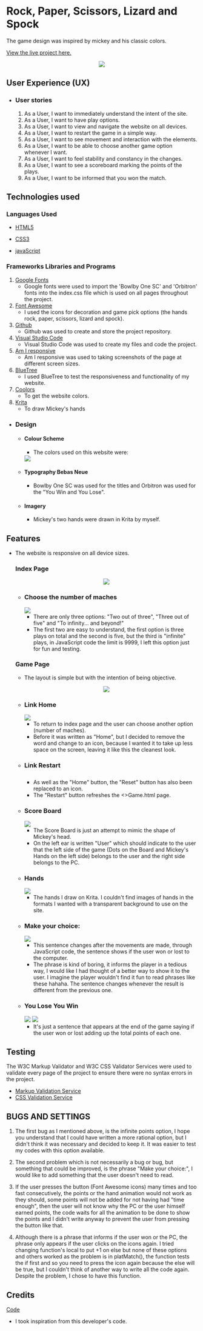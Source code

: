 # Rock, Paper, Scissors, Lizard and Spock

The game design was inspired by mickey and his classic colors.

[View the live project here.](https://kroutm.github.io/RockPaperScissorsLizardSpock/)
<p align="center"><img src="screenshots/FireShot Capture 074 - Am I Responsive_ - ui.dev.png"></p>

## User Experience (UX)

-   ### User stories

    1. As a User, I want to immediately understand the intent of the site.
    2. As a User, I want to have play options.
    3. As a User, I want to view and navigate the website on all devices.
    4. As a User, I want to restart the game in a simple way.
    5. As a User, I want to see movement and interaction with the elements.
    6. As a User, I want to be able to choose another game option whenever I want.
    7. As a User, I want to feel stability and constancy in the changes.
    8. As a User, I want to see a scoreboard marking the points of the plays.
    9. As a User, I want to be informed that you won the match.

## Technologies used

### Languages Used

- [HTML5](https://en.wikipedia.org/wiki/HTML5)

- [CSS3](https://en.wikipedia.org/wiki/CSS)

- [javaScript](https://en.wikipedia.org/wiki/JavaScript)

### Frameworks Libraries and Programs

1. [Google Fonts](https://fonts.google.com/)
    - Google fonts were used to import the 'Bowlby One SC' and 'Orbitron' fonts into the index.css file which is used on all pages throughout the project.
1. [Font Awesome](https://fontawesome.com/)
    - I used the icons for decoration and game pick options (the hands rock, paper, scissors, lizard and spock).
1. [Github](https://github.com/)
    - Github was used to create and store the project repository.
1. [Visual Studio Code](https://code.visualstudio.com/)
    - Visual Studio Code was used to create my files and code the project.
1. [Am I responsive](http://ami.responsivedesign.is/)
    - Am I responsive was used to taking screenshots of the page at different screen sizes.
1. [BlueTree](https://bluetree.ai/screenfly/)
    - I used BlueTree to test the responsiveness and functionality of my website.
1. [Coolors](https://coolors.co/)
    - To get the website colors.
1. [Krita](https://krita.org/en/)
    - To draw Mickey's hands

-   ### Design
    -   #### Colour Scheme
        -   The colors used on this website were:
        <img src="screenshots/Mickey.png">

    -   #### Typography Bebas Neue
        -   Bowlby One SC was used for the titles and Orbitron was used for the "You Win and You Lose".

    -   #### Imagery
        -   Mickey's two hands were drawn in Krita by myself.

## Features
- The website is responsive on all device sizes.

    ### Index Page
    <p align="center"><img src="screenshots/FireShot Capture 074 - Am I Responsive_ - ui.dev.png"></p>

    - ### Choose the number of maches
        <img src="screenshots/Number of maches.png">

        - There are only three options: "Two out of three", "Three out of five" and "To infinity... and beyond!"
        - The first two are easy to understand, the first option is three plays on total and the second is five, but the third is "infinite" plays, in JavaScript code the limit is 9999, I left this option just for fun and testing.

    ### Game Page
    - The layout is simple but with the intention of being objective.

    <p align="center"><img src="screenshots/FireShot Capture 073 - Am I Responsive_ - ui.dev.png"></p>

    - ### Link Home
        <img src="screenshots/home.png">

        - To return to index page and the user can choose another option (number of maches).
        - Before it was written as "Home", but I decided to remove the word and change to an icon, because I wanted it to take up less space on the screen, leaving it like this the cleanest look.

    - ### Link Restart
        <img width="10rem" height="auto" src="screenshots/restart.png">

        - As well as the "Home" button, the "Reset" button has also been replaced to an icon.
        - The "Restart" button refreshes the <>Game.html page.

    - ### Score Board
        <img src="screenshots/Score Board.png">

        - The Score Board is just an attempt to mimic the shape of Mickey's head.
        - On the left ear is written "User" which should indicate to the user that the left side of the game (Dots on the Board and Mickey's Hands on the left side) belongs to the user and the right side belongs to the PC.

    - ### Hands
        <img src="screenshots/Hands.png">

        - The hands I draw on Krita. I couldn't find images of hands in the formats I wanted with a transparent background to use on the site.

    - ### Make your choice:
        <img src="screenshots/Make your choice.png">

        - This sentence changes after the movements are made, through JavaScript code, the sentence shows if the user won or lost to the computer.
        - The phrase is kind of boring, it informs the player in a tedious way, I would like I had thought of a better way to show it to the user. I imagine the player wouldn't find it fun to read phrases like these hahaha. The sentence changes whenever the result is different from the previous one.

    - ### You Lose You Win
        <img src="screenshots/Lose.png">
        <img src="screenshots/Win.png">

        - It's just a sentence that appears at the end of the game saying if the user won or lost adding up the total points of each one.

## Testing
The W3C Markup Validator and W3C CSS Validator Services were used to validate every page of the project to ensure there were no syntax errors in the project.

- [Markup Validation Service](https://validator.w3.org/)
- [CSS Validation Service](https://jigsaw.w3.org/css-validator/)

## BUGS AND SETTINGS

1. The first bug as I mentioned above, is the infinite points option, I hope you understand that I could have written a more rational option, but I didn't think it was necessary and decided to keep it. It was easier to test my codes with this option available.

2. The second problem which is not necessarily a bug or bug, but something that could be improved, is the phrase "Make your choice:", I would like to add something that the user doesn't need to read.

3. If the user presses the button (Font Awesome icons) many times and too fast consecutively, the points or the hand animation would not work as they should, some points will not be added for not having had "time enough", then the user will not know why the PC or the user himself earned points, the code waits for all the animation to be done to show the points and I didn't write anyway to prevent the user from pressing the button like that.

4. Although there is a phrase that informs if the user won or the PC, the phrase only appears if the user clicks on the icons again. I tried changing function's local to put +1 on else but none of these options and others worked as the problem is in platMatch(), the function tests the if first and so you need to press the icon again because the else will be true, but I couldn't think of another way to write all the code again. Despite the problem, I chose to have this function.

## Credits

[Code](https://github.com/developedbyed/rock-paper-scissor)
+ I took inspiration from this developer's code.